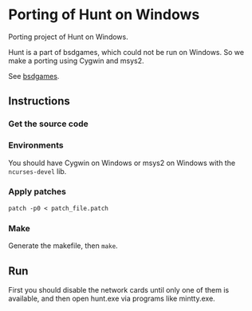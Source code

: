 # Porting of Hunt on Windows

Porting project of Hunt on Windows.

Hunt is a part of bsdgames, which could not be run on Windows.
So we make a porting using Cygwin and msys2.

See [bsdgames](https://packages.debian.org/bsdgames).

## Instructions

### Get the source code

### Environments

You should have Cygwin on Windows or msys2 on Windows with the ``ncurses-devel`` lib.

### Apply patches

`patch -p0 < patch_file.patch`

### Make

Generate the makefile, then `make`.


## Run

First you should disable the network cards until only one of them is available, and then open hunt.exe via programs like mintty.exe.
